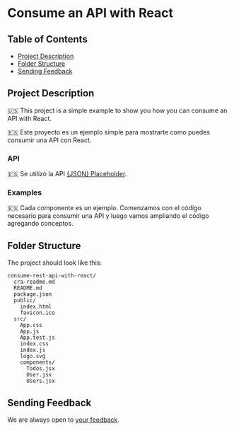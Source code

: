 # Consume an API with React

## Table of Contents

- [Project Description](#project-description)
- [Folder Structure](#folder-structure)
- [Sending Feedback](#sending-feedback)

## Project Description

🇺🇸 This project is a simple example to show you how you can consume an API with React.

🇪🇸 Este proyecto es un ejemplo simple para mostrarte como puedes consumir una API con React.

### API

🇪🇸 Se utilizó la API [{JSON} Placeholder](https://jsonplaceholder.typicode.com/).

### Examples

🇪🇸 Cada componente es un ejemplo. Comenzamos con el código necesario para consumir una API y luego vamos ampliando el código agregando conceptos. 

## Folder Structure

The project should look like this:

```
consume-rest-api-with-react/
  cra-readme.md
  README.md
  package.json
  public/
    index.html
    favicon.ico
  src/
    App.css
    App.js
    App.test.js
    index.css
    index.js
    logo.svg
    components/
      Todos.jsx
      User.jsx
      Users.jsx
```





## Sending Feedback

We are always open to [your feedback](https://github.com/facebookincubator/create-react-app/issues).

